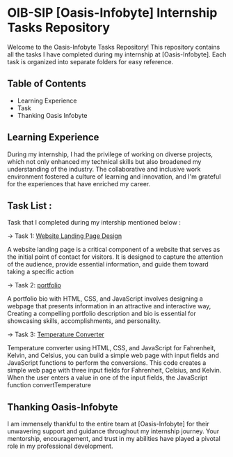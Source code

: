 #  OIB-SIP [Oasis-Infobyte] Internship Tasks Repository
   
   Welcome to the Oasis-Infobyte Tasks Repository! This repository contains all the tasks I have completed during my internship at [Oasis-Infobyte]. Each task is organized into separate folders for easy reference.

## Table of Contents

- Learning Experience
- Task 
- Thanking Oasis Infobyte


## Learning Experience

During my internship, I had the privilege of working on diverse projects, which not only enhanced my technical skills but also broadened my understanding of the industry. The collaborative and inclusive work environment fostered a culture of learning and innovation, and I'm grateful for the experiences that have enriched my career.

## Task List :
Task that I completed during my intership mentioned below :

->  Task 1: [Website Landing Page Design](https://github.com/Satyam354/OIB-SIP/tree/master/Website%20Landing%20Page%20Design)

A website landing page is a critical component of a website that serves as the initial point of contact for visitors. It is designed to capture the attention of the audience, provide essential information, and guide them toward taking a specific action

->  Task 2: [portfolio](https://github.com/Satyam354/OIB-SIP/tree/master/portfolio)

A portfolio bio with HTML, CSS, and JavaScript involves designing a webpage that presents information in an attractive and interactive way, Creating a compelling portfolio description and bio is essential for showcasing skills, accomplishments, and personality.

->  Task 3: [Temperature Converter](https://github.com/Satyam354/OIB-SIP/tree/master/Temperature%20Converter)

 Temperature converter using HTML, CSS, and JavaScript for Fahrenheit, Kelvin, and Celsius, you can build a simple web page with input fields and JavaScript functions to perform the conversions.
 This code creates a simple web page with three input fields for Fahrenheit, Celsius, and Kelvin. When the user enters a value in one of the input fields, the JavaScript function convertTemperature

## Thanking Oasis-Infobyte

I am immensely thankful to the entire team at [Oasis-Infobyte] for their unwavering support and guidance throughout my internship journey. Your mentorship, encouragement, and trust in my abilities have played a pivotal role in my professional development.
